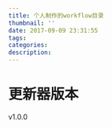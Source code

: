 ```yaml
---
title: 个人制作的workflow目录
thumbnail: ''
date: 2017-09-09 23:31:55
tags:
categories:
description:
---
```


# 更新器版本
v1.0.0